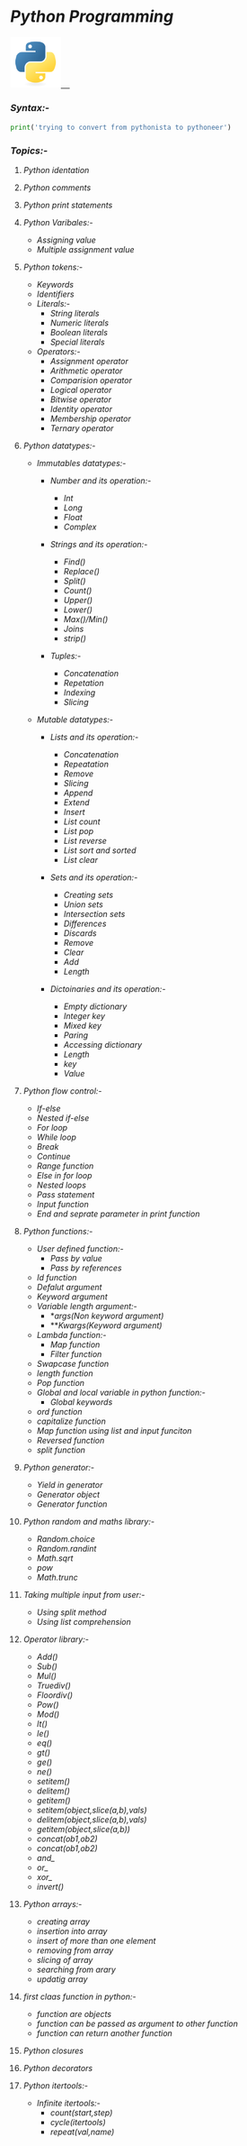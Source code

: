 # _Python Programming_ 

<a href="https://www.python.org" target="_blank"> <img src="https://raw.githubusercontent.com/devicons/devicon/master/icons/python/python-original.svg" alt="python" width="90" height="90"/>&nbsp;&nbsp;&nbsp;&nbsp; </a>

### _Syntax:-_
```python
print('trying to convert from pythonista to pythoneer')
```

### _Topics:-_

1. *Python identation*
2. *Python comments*
3. *Python print statements*
4. *Python Varibales:-*
      * *Assigning value*
      * *Multiple assignment value*
      
5. *Python tokens:-*
      * *Keywords*
      * *Identifiers*
      * *Literals:-*
           * *String literals*
           * *Numeric literals*
           * *Boolean literals*
           * *Special literals*
      * *Operators:-*
           * *Assignment operator*     
           * *Arithmetic operator*
           * *Comparision operator*
           * *Logical operator*
           * *Bitwise operator*
           * *Identity operator*
           * *Membership operator*
           * *Ternary operator*
      
6. *Python datatypes:-*
      * *Immutables datatypes:-*
           * *Number and its operation:-*
               * *Int*
               * *Long*
               * *Float*
               * *Complex*
               
           * *Strings and its operation:-*
               * *Find()*
               * *Replace()*
               * *Split()*
               * *Count()*
               * *Upper()*
               * *Lower()*
               * *Max()/Min()*
               * *Joins*
               * *strip()*
                
           * *Tuples:-*
               * *Concatenation*
               * *Repetation*
               * *Indexing*
               * *Slicing*   
                    
      * *Mutable datatypes:-*  
           * *Lists and its operation:-*
               * *Concatenation*
               * *Repeatation*
               * *Remove*
               * *Slicing*
               * *Append*
               * *Extend*
               * *Insert*
               * *List count*
               * *List pop*
               * *List reverse*
               * *List sort and sorted*
               * *List clear*
               
           * *Sets and its operation:-*
               * *Creating sets*
               * *Union sets*
               * *Intersection sets*
               * *Differences* 
               * *Discards*
               * *Remove*
               * *Clear*
               * *Add*
               * *Length*
               
              
           * *Dictoinaries and its operation:-*
               * *Empty dictionary*
               * *Integer key*
               * *Mixed key*
               * *Paring*
               * *Accessing dictionary*
               * *Length*          
               * *key*
               * *Value*

7. *Python flow control:-*
     * *If-else*
     * *Nested if-else*
     * *For loop*
     * *While loop*
     * *Break*
     * *Continue*
     * *Range function*
     * *Else in for loop*
     * *Nested loops* 
     * *Pass statement*
     * *Input function*
     * *End and seprate parameter in print function*

8. *Python functions:-*
     * *User defined function:-*
         * *Pass by value*
         * *Pass by references*
     * *Id function*
     * *Defalut argument*
     * *Keyword argument*
     * *Variable length argument:-*
         * **args(Non keyword argument)*
         * ***Kwargs(Keyword argument)*
     * *Lambda function:-*
         * *Map function*
         * *Filter function*
     * *Swapcase function*
     * *length function*
     * *Pop function*       
     * *Global and local variable in python function:-*
         * *Global keywords*           
     * *ord function*
     * *capitalize function*
     * *Map function using list and input funciton*
     * *Reversed function*    
     * *split function*
     
         
9. *Python generator:-*
     * *Yield in generator*
     * *Generator object*
     * *Generator function*

10. *Python random and maths library:-*
      * *Random.choice*
      * *Random.randint*
      * *Math.sqrt*
      * *pow*
      * *Math.trunc*
            
11. *Taking multiple input from user:-*
      * *Using split method*
      * *Using list comprehension*
      
12. *Operator library:-*
      * *Add()*
      * *Sub()*
      * *Mul()*
      * *Truediv()*
      * *Floordiv()*
      * *Pow()*
      * *Mod()*
      * *lt()*
      * *le()*
      * *eq()*
      * *gt()*
      * *ge()*
      * *ne()*
      * *setitem()*
      * *delitem()*
      * *getitem()*
      * *setitem(object,slice(a,b),vals)*
      * *delitem(object,slice(a,b),vals)*
      * *getitem(object,slice(a,b))*
      * *concat(ob1,ob2)*
      * *concat(ob1,ob2)*
      * *and_*
      * *or_*
      * *xor_* 
      * *invert()*
      
13. *Python arrays:-*
      * *creating array*
      * *insertion into array*
      * *insert of more than one element*
      * *removing from array*
      * *slicing of array*
      * *searching from arary*
      * *updatig array*

14. *first claas function in python:-*
      * *function are objects*
      * *function can be passed as argument to other function*
      * *function can return another function*     

15. *Python closures*
16. *Python decorators*
17. *Python itertools:-*
      * *Infinite itertools:-*
           * *count(start,step)*
           * *cycle(itertools)*
           * *repeat(val,name)*       
      
      
           
              
              
     
                    
               
               
               
               
               
               
               
               
               
               
               
               
               
               
               
               
               
               
               
               
               
               
               
               
               
               
               
               
               
               
               
               
               
               
               
               


